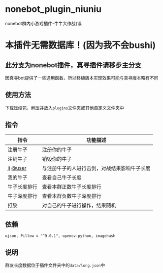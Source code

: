 # nonebot_plugin_niuniu
nonebot群内小游戏插件-牛牛大作战(误

# 本插件无需数据库！(因为我不会bushi)

## 此分支为nonebot插件，真寻插件请移步主分支

因真寻bot提供了一些通用函数，所以移植版本实现效果可能与真寻版本略有不同

## 使用方法
下载压缩包，解压并放入`plugins`文件夹或其他自定义文件夹中

## 指令
|指令|功能描述|
|---|---|
|注册牛子|注册你的牛子|
|注销牛子|销毁你的牛子|
|jj [@user](或"击剑)|与注册牛子的人进行击剑，对战结果影响牛子长度|
|我的牛子|查看自己牛子长度|
|牛子长度排行|查看本群正数牛子长度排行|
|牛子深度排行|查看本群负数牛子深度排行|
|打胶|对自己的牛子进行操作，结果随机|

## 依赖

```
ujson, Pillow = "^9.0.1", opencv-python, imagehash
```

## 说明
群友长度数据位于插件文件夹中的`data/long.json`中
